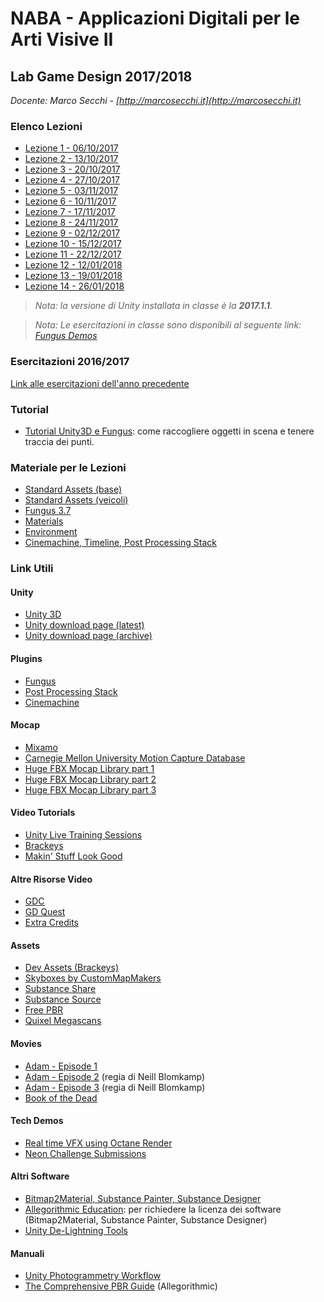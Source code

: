 # NABA - Applicazioni Digitali per le Arti Visive II
## Lab Game Design 2017/2018

*Docente: Marco Secchi - [http://marcosecchi.it](http://marcosecchi.it)*

### Elenco Lezioni

* [Lezione 1 - 06/10/2017](https://github.com/marcosecchi/naba-2017-labgamedesign/blob/master/lezione1_20171006.md)
* [Lezione 2 - 13/10/2017](https://github.com/marcosecchi/naba-2017-labgamedesign/blob/master/lezione2_20171013.md)
* [Lezione 3 - 20/10/2017](https://github.com/marcosecchi/naba-2017-labgamedesign/blob/master/lezione3_20171020.md)
* [Lezione 4 - 27/10/2017](https://github.com/marcosecchi/naba-2017-labgamedesign/blob/master/lezione4_20171027.md)
* [Lezione 5 - 03/11/2017](https://github.com/marcosecchi/naba-2017-labgamedesign/blob/master/lezione5_20171103.md)
* [Lezione 6 - 10/11/2017](https://github.com/marcosecchi/naba-2017-labgamedesign/blob/master/lezione6_20171110.md)
* [Lezione 7 - 17/11/2017](https://github.com/marcosecchi/naba-2017-labgamedesign/blob/master/lezione7_20171117.md)
* [Lezione 8 - 24/11/2017](https://github.com/marcosecchi/naba-2017-labgamedesign/blob/master/lezione8_20171124.md)
* [Lezione 9 - 02/12/2017](https://github.com/marcosecchi/naba-2017-labgamedesign/blob/master/lezione9_20171202.md)
* [Lezione 10 - 15/12/2017](https://github.com/marcosecchi/naba-2017-labgamedesign/blob/master/lezione10_20171215.md)
* [Lezione 11 - 22/12/2017](https://github.com/marcosecchi/naba-2017-labgamedesign/blob/master/lezione11_20171222.md)
* [Lezione 12 - 12/01/2018](https://github.com/marcosecchi/naba-2017-labgamedesign/blob/master/lezione12_20180112.md)
* [Lezione 13 - 19/01/2018](https://github.com/marcosecchi/naba-2017-labgamedesign/blob/master/lezione13_20180119.md)
* [Lezione 14 - 26/01/2018](https://github.com/marcosecchi/naba-2017-labgamedesign/blob/master/lezione14_20180126.md)

> *Nota: la versione di Unity installata in classe è la **2017.1.1**.*

> *Nota: Le esercitazioni in classe sono disponibili al seguente link: [Fungus Demos](https://github.com/marcosecchi/naba-2017-labgamedesign-fungus-demos/releases)*

### Esercitazioni 2016/2017

[Link alle esercitazioni dell'anno precedente](https://github.com/marcosecchi/naba-2016-labgamedesign-fungus-demos)

### Tutorial

* [Tutorial Unity3D e Fungus](https://tech.io/playgrounds/10655/tutorial-unity3d-e-fungus-pickups): come raccogliere oggetti in scena e tenere traccia dei punti.

### Materiale per le Lezioni

* [Standard Assets (base)](http://marcosecchi.it/naba2017/StandardAssets_01.zip)
* [Standard Assets (veicoli)](http://marcosecchi.it/naba2017/StandardAssets_04_Vehicles.zip)
* [Fungus 3.7](http://marcosecchi.it/naba2017/Fungus_3_7.zip)
* [Materials](http://marcosecchi.it/naba2017/materials.zip)
* [Environment](http://marcosecchi.it/naba2017/Environment.zip)
* [Cinemachine, Timeline, Post Processing Stack](https://www.dropbox.com/s/uqh6iurd646mvwt/TimelineAndCinemachineTutorial-WG.zip?dl=0)

### Link Utili

#### Unity

* [Unity 3D](https://unity3d.com/?aid=1011lHJn)
* [Unity download page (latest)](https://store.unity.com/download?ref=personal&aid=1011lHJn)
* [Unity download page (archive)](https://unity3d.com/get-unity/download/archive?aid=1011lHJn)

#### Plugins

* [Fungus](http://fungusgames.com/)
* [Post Processing Stack](https://assetstore.unity.com/packages/essentials/post-processing-stack-83912)
* [Cinemachine](https://assetstore.unity.com/packages/essentials/cinemachine-79898)

#### Mocap

* [Mixamo](https://www.mixamo.com/)
* [Carnegie Mellon University Motion Capture Database](https://github.com/keijiro/CMUMocap)
* [Huge FBX Mocap Library part 1](https://www.assetstore.unity3d.com/#!/content/19991?aid=1011lHJn)
* [Huge FBX Mocap Library part 2](https://www.assetstore.unity3d.com/#!/content/20282?aid=1011lHJn)
* [Huge FBX Mocap Library part 3](https://www.assetstore.unity3d.com/#!/content/20285?aid=1011lHJn)

#### Video Tutorials

* [Unity Live Training Sessions](https://unity3d.com/learn/live-training)
* [Brackeys](https://www.youtube.com/brackeys/)
* [Makin' Stuff Look Good](https://www.youtube.com/channel/UCEklP9iLcpExB8vp_fWQseg)

#### Altre Risorse Video

* [GDC](https://www.youtube.com/channel/UC0JB7TSe49lg56u6qH8y_MQ)
* [GD Quest](https://www.youtube.com/channel/UCxboW7x0jZqFdvMdCFKTMsQ)
* [Extra Credits](https://www.youtube.com/channel/UCCODtTcd5M1JavPCOr_Uydg)

#### Assets

* [Dev Assets (Brackeys)](http://devassets.com/)
* [Skyboxes by CustomMapMakers](http://www.custommapmakers.org/skyboxes.php)
* [Substance Share](https://share.allegorithmic.com/)
* [Substance Source](https://source.allegorithmic.com)
* [Free PBR](https://freepbr.com/)
* [Quixel Megascans](https://megascans.se/)

#### Movies

* [Adam - Episode 1](https://www.youtube.com/watch?v=GXI0l3yqBrA)
* [Adam - Episode 2](https://www.youtube.com/watch?v=R8NeB10INDo) (regia di Neill Blomkamp)
* [Adam - Episode 3](https://www.youtube.com/watch?v=tSDsi2ItktY) (regia di Neill Blomkamp)
* [Book of the Dead](https://www.youtube.com/watch?v=DDsRfbfnC_A)

#### Tech Demos
* [Real time VFX using Octane Render](https://www.youtube.com/watch?v=pmJrRzzJVF4)
* [Neon Challenge Submissions](https://connect.unity.com/challenges/neon)

#### Altri Software

* [Bitmap2Material, Substance Painter, Substance Designer](https://www.allegorithmic.com/)
* [Allegorithmic Education](https://www.allegorithmic.com/buy/education): per richiedere la licenza dei software (Bitmap2Material, Substance Painter, Substance Designer)
* [Unity De-Lightning Tools](https://github.com/Unity-Technologies/DeLightingTool)

#### Manuali

* [Unity Photogrammetry Workflow](https://unity3d.com/files/solutions/photogrammetry/Unity-Photogrammetry-Workflow_2017-07_v2.pdf)
* [The Comprehensive PBR Guide](https://www.allegorithmic.com/pbr-guide) (Allegorithmic)
